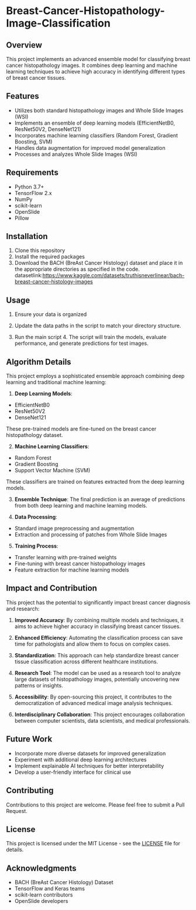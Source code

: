# Breast-Cancer-Histopathology-Image-Classification

## Overview

This project implements an advanced ensemble model for classifying breast cancer histopathology images. It combines deep learning and machine learning techniques to achieve high accuracy in identifying different types of breast cancer tissues.

## Features

- Utilizes both standard histopathology images and Whole Slide Images (WSI)
- Implements an ensemble of deep learning models (EfficientNetB0, ResNet50V2, DenseNet121)
- Incorporates machine learning classifiers (Random Forest, Gradient Boosting, SVM)
- Handles data augmentation for improved model generalization
- Processes and analyzes Whole Slide Images (WSI)

## Requirements

- Python 3.7+
- TensorFlow 2.x
- NumPy
- scikit-learn
- OpenSlide
- Pillow

## Installation

1. Clone this repository
2. Install the required packages
3. Download the BACH (BreAst Cancer Histology) dataset and place it in the appropriate directories as specified in the code.
datasetlink:https://www.kaggle.com/datasets/truthisneverlinear/bach-breast-cancer-histology-images

## Usage

1. Ensure your data is organized
2. Update the data paths in the script to match your directory structure.

3. Run the main script
   4. The script will train the models, evaluate performance, and generate predictions for test images.

## Algorithm Details

This project employs a sophisticated ensemble approach combining deep learning and traditional machine learning:

1. **Deep Learning Models**:
- EfficientNetB0
- ResNet50V2
- DenseNet121

These pre-trained models are fine-tuned on the breast cancer histopathology dataset.

2. **Machine Learning Classifiers**:
- Random Forest
- Gradient Boosting
- Support Vector Machine (SVM)

These classifiers are trained on features extracted from the deep learning models.

3. **Ensemble Technique**:
The final prediction is an average of predictions from both deep learning and machine learning models.

4. **Data Processing**:
- Standard image preprocessing and augmentation
- Extraction and processing of patches from Whole Slide Images

5. **Training Process**:
- Transfer learning with pre-trained weights
- Fine-tuning with breast cancer histopathology images
- Feature extraction for machine learning models

## Impact and Contribution

This project has the potential to significantly impact breast cancer diagnosis and research:

1. **Improved Accuracy**: By combining multiple models and techniques, it aims to achieve higher accuracy in classifying breast cancer tissues.

2. **Enhanced Efficiency**: Automating the classification process can save time for pathologists and allow them to focus on complex cases.

3. **Standardization**: This approach can help standardize breast cancer tissue classification across different healthcare institutions.

4. **Research Tool**: The model can be used as a research tool to analyze large datasets of histopathology images, potentially uncovering new patterns or insights.

5. **Accessibility**: By open-sourcing this project, it contributes to the democratization of advanced medical image analysis techniques.

6. **Interdisciplinary Collaboration**: This project encourages collaboration between computer scientists, data scientists, and medical professionals.

## Future Work

- Incorporate more diverse datasets for improved generalization
- Experiment with additional deep learning architectures
- Implement explainable AI techniques for better interpretability
- Develop a user-friendly interface for clinical use

## Contributing

Contributions to this project are welcome. Please feel free to submit a Pull Request.

## License

This project is licensed under the MIT License - see the [LICENSE](LICENSE) file for details.

## Acknowledgments

- BACH (BreAst Cancer Histology) Dataset
- TensorFlow and Keras teams
- scikit-learn contributors
- OpenSlide developers
   
